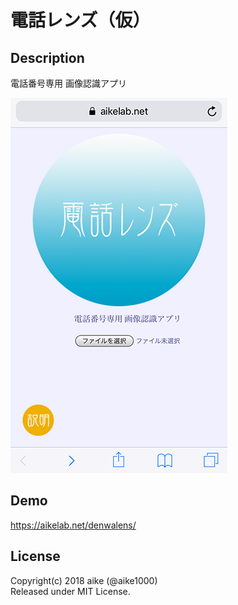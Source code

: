 電話レンズ（仮）
===

## Description
電話番号専用 画像認識アプリ

![image](ss.png)

## Demo
https://aikelab.net/denwalens/

## License
Copyright(c) 2018 aike (@aike1000)  
Released under MIT License.
